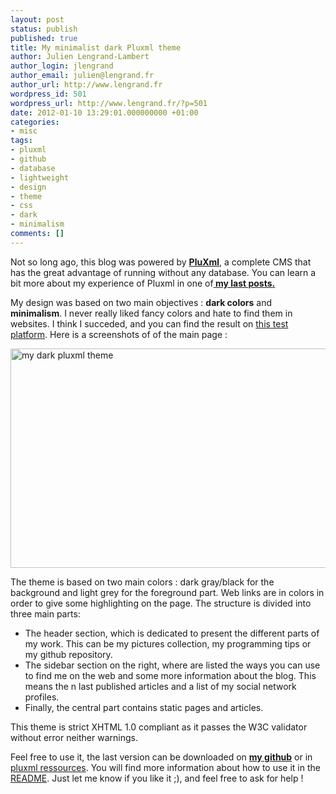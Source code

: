 ```yaml
---
layout: post
status: publish
published: true
title: My minimalist dark Pluxml theme
author: Julien Lengrand-Lambert
author_login: jlengrand
author_email: julien@lengrand.fr
author_url: http://www.lengrand.fr
wordpress_id: 501
wordpress_url: http://www.lengrand.fr/?p=501
date: 2012-01-10 13:29:01.000000000 +01:00
categories:
- misc
tags:
- pluxml
- github
- database
- lightweight
- design
- theme
- css
- dark
- minimalism
comments: []
---
```

Not so long ago, this blog was powered by <strong><a title="pluxml" href="http://www.pluxml.org/">PluXml</a></strong>, a complete CMS that has the great advantage of running without any database.
You can learn a bit more about my experience of Pluxml in one of<strong><a title="pluxml post" href="http://www.lengrand.fr/2012/01/a-lightweight-dynamic-cms-database-free/" target="_blank"> my last posts.</a></strong>

My design was based on two main objectives : <strong>dark colors</strong> and <strong>minimalism</strong>.
I never really liked fancy colors and hate to find them in websites. I think I succeded, and you can find the result on <a title="pluxml test platform" href="http://www.lengrand.fr/pluxml/513/" target="_blank">this test platform</a>.
Here is a screenshots of of the main page :

<a href="http://www.lengrand.fr/wp-content/uploads/2012/01/pluxml_theme.jpeg"><img class="size-large wp-image-502" title="pluxml_theme" src="http://www.lengrand.fr/wp-content/uploads/2012/01/pluxml_theme-1024x617.jpg" alt="my dark pluxml theme" width="584" height="351" /></a>

The theme is based on two main colors : dark gray/black for the background and light grey for the foreground part. Web links are in colors in order to give some highlighting on the page.
The structure is divided into three main parts:
<ul>
	<li>The header section, which is dedicated to present the different parts of my work. This can be my pictures collection, my programming tips or my github repository.</li>
	<li>The sidebar section on the right, where are listed the ways you can use to find me on the web and some more information about the blog. This means the n last published articles and a list of my social network profiles.</li>
	<li>Finally, the central part contains static pages and articles.</li>
</ul>
This theme is strict XHTML 1.0 compliant as it passes the W3C validator without error neither warnings.

Feel free to use it, the last version can be downloaded on <strong><a title="github theme" href="https://github.com/jlengrand/pluxml_theme_darkFuture" target="_blank">my github</a></strong> or in <a title="pluxml theme ressources" href="http://ressources.pluxml.org/?theme126/theme-dark-future" target="_blank">pluxml ressources</a>. You will find more information about how to use it in the <a title="README theme" href="https://github.com/jlengrand/pluxml_theme_darkFuture/blob/master/README.markdown" target="_blank">README</a>.
Just let me know if you like it ;), and feel free to ask for help !
